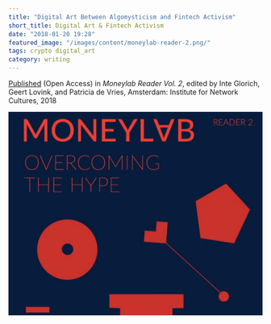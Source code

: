 ```yaml
---
title: "Digital Art Between Algomysticism and Fintech Activism"
short_title: Digital Art & Fintech Activism
date: "2018-01-20 19:28"
featured_image: "/images/content/moneylab-reader-2.png/"
tags: crypto digital_art
category: writing
---
```


[Published](http://networkcultures.org/blog/publication/moneylab-reader-2-overcoming-the-hype/) (Open Access) in _Moneylab Reader Vol. 2_, edited by Inte Glorich, Geert Lovink, and Patricia de Vries, Amsterdam: Institute for Network Cultures, 2018

![](/images/content/moneylab-reader-2.png)
